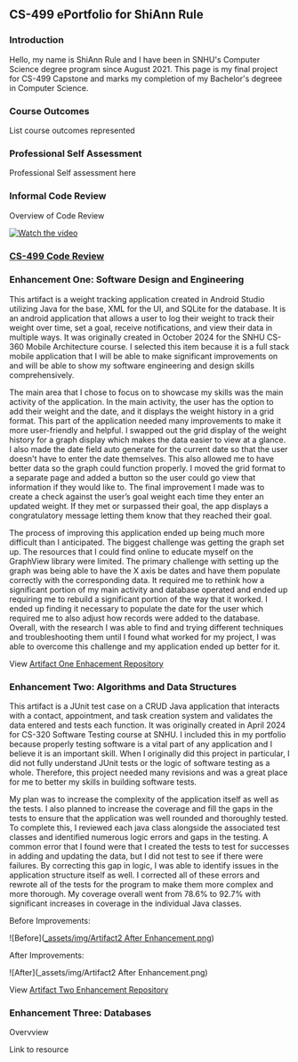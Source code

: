 ## CS-499 ePortfolio for ShiAnn Rule

### Introduction

Hello, my name is ShiAnn Rule and I have been in SNHU's Computer Science degree program since August 2021. This page is my final project for CS-499 Capstone and marks my completion of my Bachelor's degreee in Computer Science. 

### Course Outcomes

List course outcomes represented

### Professional Self Assessment

Professional Self assessment here

### Informal Code Review

Overview of Code Review

[![Watch the video](https://img.youtube.com/vi/S8QaOK-XVL4/maxresdefault.jpg)](https://youtu.be/S8QaOK-XVL4)

### [CS-499 Code Review](https://youtu.be/S8QaOK-XVL4)

### Enhancement One: Software Design and Engineering

This artifact is a weight tracking application created in Android Studio utilizing Java for the base, XML for the UI, and SQLite for the database. It is an android application that allows a user to log their weight to track their weight over time, set a goal, receive notifications, and view their data in multiple ways. It was originally created in October 2024 for the SNHU CS-360 Mobile Architecture course. I selected this item because it is a full stack mobile application that I will be able to make significant improvements on and will be able to show my software engineering and design skills comprehensively.  

The main area that I chose to focus on to showcase my skills was the main activity of the application. In the main activity, the user has the option to add their weight and the date, and it displays the weight history in a grid format. This part of the application needed many improvements to make it more user-friendly and helpful. I swapped out the grid display of the weight history for a graph display which makes the data easier to view at a glance. I also made the date field auto generate for the current date so that the user doesn't have to enter the date themselves. This also allowed me to have better data so the graph could function properly. I moved the grid format to a separate page and added a button so the user could go view that information if they would like to. The final improvement I made was to create a check against the user’s goal weight each time they enter an updated weight. If they met or surpassed their goal, the app displays a congratulatory message letting them know that they reached their goal.  

The process of improving this application ended up being much more difficult than I anticipated. The biggest challenge was getting the graph set up. The resources that I could find online to educate myself on the GraphView library were limited. The primary challenge with setting up the graph was being able to have the X axis be dates and have them populate correctly with the corresponding data. It required me to rethink how a significant portion of my main activity and database operated and ended up requiring me to rebuild a significant portion of the way that it worked. I ended up finding it necessary to populate the date for the user which required me to also adjust how records were added to the database. Overall, with the research I was able to find and trying different techniques and troubleshooting them until I found what worked for my project, I was able to overcome this challenge and my application ended up better for it. 

View [Artifact One Enhacement Repository](https://github.com/shiolive/CS-499/tree/main/Artifacts/Artifact%20One/Artifact%20One%20Improvement)

### Enhancement Two: Algorithms and Data Structures

This artifact is a JUnit test case on a CRUD Java application that interacts with a contact, appointment, and task creation system and validates the data entered and tests each function. It was originally created in April 2024 for CS-320 Software Testing course at SNHU. I included this in my portfolio because properly testing software is a vital part of any application and I believe it is an important skill. When I originally did this project in particular, I did not fully understand JUnit tests or the logic of software testing as a whole. Therefore, this project needed many revisions and was a great place for me to better my skills in building software tests. 

My plan was to increase the complexity of the application itself as well as the tests. I also planned to increase the coverage and fill the gaps in the tests to ensure that the application was well rounded and thoroughly tested. To complete this, I reviewed each java class alongside the associated test classes and identified numerous logic errors and gaps in the testing. A common error that I found were that I created the tests to test for successes in adding and updating the data, but I did not test to see if there were failures. By correcting this gap in logic, I was able to identify issues in the application structure itself as well. I corrected all of these errors and rewrote all of the tests for the program to make them more complex and more thorough. My coverage overall went from 78.6% to 92.7% with significant increases in coverage in the individual Java classes. 

Before Improvements: 

![Before]([_assets/img/Artifact2 After Enhancement.png](https://github.com/shiolive/CS-499/blob/main/_assets/img/Artifact2%20Before%20Enhancement.png))

After Improvements: 

![After](_assets/img/Artifact2 After Enhancement.png)

View [Artifact Two Enhancement Repository](https://github.com/shiolive/CS-499/tree/main/Artifacts/Artifact%20Two)


### Enhancement Three: Databases

Overvview

Link to resource

